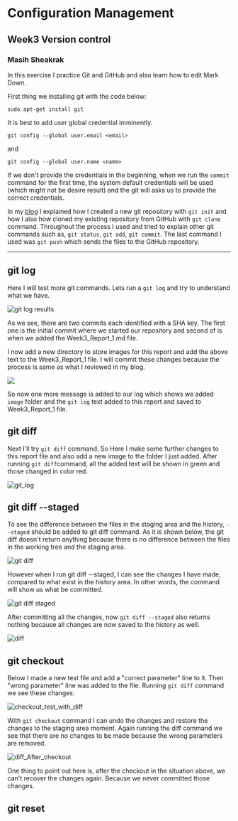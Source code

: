 # Configuration Management
## Week3 Version control
### Masih Sheakrak



In this exercise I practice Git and GitHub and also learn how to edit Mark Down.

First thing we installing git with the code below:

    sudo apt-get install git

It is best to add user global credential imminently.

    git config --global user.email <email>
and

    git config --global user.name <name>

If we don't provide the credentials in the beginning, when we run the `commit` command for the first time, the system default credentials will be used (which might not be desire result) and the git will asks us to provide the correct credentials.

In my [blog](https://masihsg.wordpress.com/masihs-h3) I explained how I created a new git repository with `git init` and how I also how cloned my existing repository from GitHub with `git clone` command. Throughout the process I used and tried to explain other git commands such as, `git status`, `git add`, `git commit`. The last command I used was `git push` which sends the files to the GitHub repository.


----
## git log


Here I will test more git commands. Lets run a `git log` and try to understand what we have.

![git log results](/home/masih/git/images/git_List_and_Log.png)

As we see, there are two commits each identified with a SHA key. The first one is the initial commit where we started our repository and second of is when we added the Week3_Report_1.md file.

I now add a new directory to store images for this report and add the above text to the Week3_Report_1 file. I will commit these changes because the process is same as what I reviewed in my blog.  

![](/home/masih/git/images/git_log_and_image_folder_added1.png)

So now one more message is added to our log which shows we added `image` folder and the `git log` text added to this report and saved to Week3_Report_1 file.

## git diff

Next I'll try `git diff` command. So Here I make some further changes to this report file and also add a new image to the folder I just added. After running `git diff`command, all the added text will be shown in green and those changed in color red.  

![git_log](/home/masih/git/images/git-diff.png)

## git diff --staged

To see the difference between the files in the staging area and the history, `--staged` should be added to git diff command. As it is shown below, the git diff doesn't return anything because there is no difference between the files in the working tree and the staging area.

![git diff](/home/masih/git/images/git_status_and_no_diff.png)

However when I run git diff --staged, I can see the changes I have made, compared to what exist in the history area. In other words, the command will show us what be committed.   

![git diff staged](/home/masih/git/images/git_diff_staged.png)

After committing all the changes, now `git diff --staged` also returns nothing because all changes are now saved to the history as well.

![diff](/home/masih/git/images/git_diff_staged_after_commit.png)


## git checkout

Below I made a new test file and add a "correct parameter" line to it. Then "wrong parameter" line was added to the file. Running `git diff` command we see these changes.  

![checkout_test_with_diff](/home/masih/git/images/testing_checkout.png)

With `git checkout` command I can undo the changes and restore the changes to the staging area moment. Again running the diff command we see that there are no changes to be made because the wrong parameters are removed.

![diff_After_checkout](/home/masih/git/images/git_diff_output_after_checkout_with_cat.png)

One thing to point out here is, after the checkout in the situation above, we can't recover the changes again. Because we never committed those changes.


## git reset
